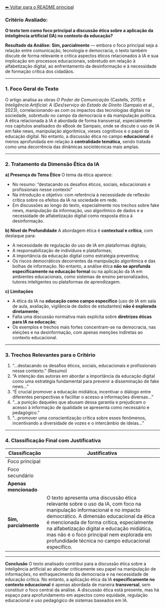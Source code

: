 [⬅ Voltar para o README principal](../README.md)

### **Critério Avaliado:**

**O texto tem como foco principal a discussão ética sobre a aplicação da inteligência artificial (IA) no contexto da educação?**

**Resultado da Análise:**
**Sim, parcialmente** — embora o foco principal seja a relação entre comunicação, tecnologia e democracia, o texto também discute de forma relevante e crítica aspectos éticos relacionados à IA e sua implicação em processos educacionais, sobretudo em relação à alfabetização digital, ao enfrentamento da desinformação e à necessidade de formação crítica dos cidadãos.

---

### **1. Foco Geral do Texto**

O artigo analisa as obras *O Poder da Comunicação* (Castells, 2015) e *Inteligência Artificial: A (Des)serviço do Estado de Direito* (Sampaio et al., 2023), correlacionando-as com os impactos das tecnologias digitais na sociedade, sobretudo no campo da democracia e da manipulação política. A ética relacionada à IA é abordada de forma transversal, especialmente nos capítulos analisados do eBook de Sampaio, onde se discute o uso de IA em fake news, manipulação algorítmica, vieses cognitivos e o papel da educação digital. No entanto, a discussão ética no campo **educacional** é menos aprofundada em relação à **centralidade temática**, sendo tratada como uma decorrência das dinâmicas sociotécnicas mais amplas.

---

### **2. Tratamento da Dimensão Ética da IA**

**a) Presença do Tema Ético**
O tema da ética aparece:

* No resumo: “destacando os desafios éticos, sociais, educacionais e profissionais nesse contexto”
* Na introdução e objetivo: com referência à necessidade de reflexão crítica sobre os efeitos da IA na sociedade em rede.
* Em discussões ao longo do texto, especialmente nos trechos sobre fake news, manipulação da informação, uso algorítmico de dados e a necessidade de alfabetização digital como resposta ética à desinformação.

**b) Nível de Profundidade**
A abordagem ética é **contextual e crítica**, com destaque para:

* A necessidade de regulação do uso de IA em plataformas digitais;
* A responsabilização de indivíduos e plataformas;
* A importância da educação digital como estratégia preventiva;
* Os riscos democráticos decorrentes da manipulação algorítmica e das bolhas de informação.
  No entanto, a análise ética **não se aprofunda especificamente na educação formal** ou na aplicação da IA em ambientes educacionais, como sistemas de ensino personalizados, tutores inteligentes ou plataformas de aprendizagem.

**c) Limitações**

* A ética da IA na **educação como campo específico** (uso de IA em sala de aula, avaliação, vigilância de dados de estudantes) **não é explorada diretamente**;
* Falta uma discussão normativa mais explícita sobre **diretrizes éticas para IA na educação**;
* Os exemplos e trechos mais fortes concentram-se na democracia, nas eleições e na desinformação, com apenas menções indiretas ao contexto educacional.

---

### **3. Trechos Relevantes para o Critério**

1. “...destacando os desafios éticos, sociais, educacionais e profissionais nesse contexto.” (Resumo)
2. “A intenção das autoras em abordar a importância da educação digital como uma estratégia fundamental para prevenir a disseminação de fake news...”
3. “É crucial promover a educação midiática, incentivar o diálogo entre diferentes perspectivas e facilitar o acesso a informações diversas...”
4. “...a punição daqueles que abusam dessa garantia e prejudicam o acesso à informação de qualidade se apresenta como necessário e pedagógico.”
5. “...promover uma conscientização crítica sobre esses fenômenos, incentivando a diversidade de vozes e o intercâmbio de ideias...”

---

### **4. Classificação Final com Justificativa**

| **Classificação**       | **Justificativa**                                                                                                                                                                                                                                                                                                                                                |
| ----------------------- | ---------------------------------------------------------------------------------------------------------------------------------------------------------------------------------------------------------------------------------------------------------------------------------------------------------------------------------------------------------------- |
| Foco principal          |                                                                                                                                                                                                                                                                                                                                                                  |
| Foco secundário         |                                                                                                                                                                                                                                                                                                                                                                  |
| **Apenas mencionado**   |                                                                                                                                                                                                                                                                                                                                                                  |
| **Sim, parcialmente** | O texto apresenta uma discussão ética relevante sobre o uso da IA, com foco na manipulação informacional e no impacto democrático. A dimensão educacional da ética é mencionada de forma crítica, especialmente na alfabetização digital e educação midiática, mas não é o foco principal nem explorada em profundidade técnica no campo educacional específico. |

---

**Conclusão**
O texto analisado contribui para a discussão ética sobre a inteligência artificial ao abordar criticamente seu papel na manipulação de informações, no enfraquecimento da democracia e na necessidade de educação crítica. No entanto, a aplicação ética da IA **especificamente no contexto educacional** é apenas abordada de maneira **transversal**, sem constituir o foco central da análise. A discussão ética está presente, mas há espaço para aprofundamento em aspectos como equidade, regulação educacional e uso pedagógico de sistemas baseados em IA.
